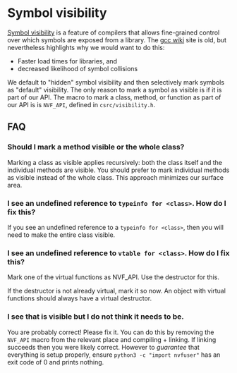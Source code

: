 # Symbol visibility

[Symbol visibility](https://gcc.gnu.org/wiki/Visibility) is a feature of
compilers that allows fine-grained control over which symbols are exposed from
a library. The [gcc wiki](https://gcc.gnu.org/wiki/Visibility) site is old, but
nevertheless highlights why we would want to do this:

* Faster load times for libraries, and
* decreased likelihood of symbol collisions

We default to "hidden" symbol visibility and then selectively mark symbols as
"default" visibility. The only reason to mark a symbol as visible is if it is
part of our API. The macro to mark a class, method, or function as part of our
API is is `NVF_API`, defined in `csrc/visibility.h`.

## FAQ

### Should I mark a method visible or the whole class?

Marking a class as visible applies recursively: both the class itself and the
individual methods are visible. You should prefer to mark individual methods as
visible instead of the whole class. This approach minimizes our surface area.

### I see an undefined reference to `typeinfo for <class>`. How do I fix this?

If you see an undefined reference to a `typeinfo for <class>`, then you will
need to make the entire class visible.

### I see an undefined reference to `vtable for <class>`. How do I fix this?

Mark one of the virtual functions as NVF_API. Use the destructor for this.

If the destructor is not already virtual, mark it so now. An object with
virtual functions should always have a virtual destructor.

### I see that <Foo> is visible but I do not think it needs to be.

You are probably correct! Please fix it. You can do this by removing the
`NVF_API` macro from the relevant place and compiling + linking. If linking
succeeds then you were likely correct. However to *guarantee* that everything is
setup properly, ensure `python3 -c "import nvfuser"` has an exit code of 0 and
prints nothing.
